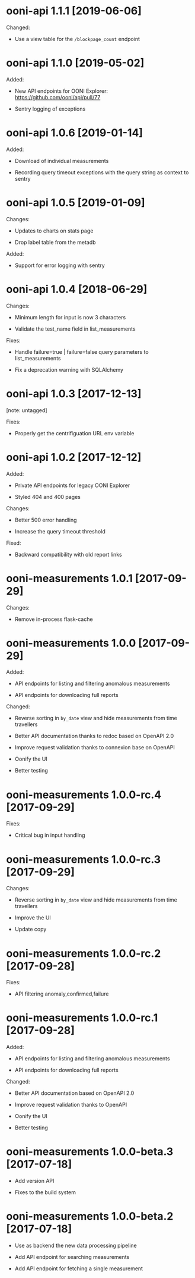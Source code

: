 # ooni-api 1.1.1 [2019-06-06]

Changed:

* Use a view table for the `/blockpage_count` endpoint

# ooni-api 1.1.0 [2019-05-02]

Added:

* New API endpoints for OONI Explorer: https://github.com/ooni/api/pull/77

* Sentry logging of exceptions

# ooni-api 1.0.6 [2019-01-14]

Added:

* Download of individual measurements

* Recording query timeout exceptions with the query string as context to sentry

# ooni-api 1.0.5 [2019-01-09]

Changes:

* Updates to charts on stats page

* Drop label table from the metadb

Added:

* Support for error logging with sentry

# ooni-api 1.0.4 [2018-06-29]

Changes:

* Minimum length for input is now 3 characters

* Validate the test_name field in list_measurements

Fixes:

* Handle failure=true | failure=false query parameters to list_measurements

* Fix a deprecation warning with SQLAlchemy

# ooni-api 1.0.3 [2017-12-13]

[note: untagged]

Fixes:

* Properly get the centrifiguation URL env variable

# ooni-api 1.0.2 [2017-12-12]

Added:

* Private API endpoints for legacy OONI Explorer

* Styled 404 and 400 pages

Changes:

* Better 500 error handling

* Increase the query timeout threshold

Fixed:

* Backward compatibility with old report links

# ooni-measurements 1.0.1 [2017-09-29]

Changes:

* Remove in-process flask-cache

# ooni-measurements 1.0.0 [2017-09-29]

Added:

* API endpoints for listing and filtering anomalous measurements

* API endpoints for downloading full reports

Changed:

* Reverse sorting in `by_date` view and hide measurements from time travellers

* Better API documentation thanks to redoc based on OpenAPI 2.0

* Improve request validation thanks to connexion base on OpenAPI

* Oonify the UI

* Better testing

# ooni-measurements 1.0.0-rc.4 [2017-09-29]

Fixes:
* Critical bug in input handling

# ooni-measurements 1.0.0-rc.3 [2017-09-29]

Changes:
* Reverse sorting in `by_date` view and hide measurements from time travellers

* Improve the UI

* Update copy

# ooni-measurements 1.0.0-rc.2 [2017-09-28]

Fixes:
* API filtering anomaly,confirmed,failure

# ooni-measurements 1.0.0-rc.1 [2017-09-28]

Added:

* API endpoints for listing and filtering anomalous measurements

* API endpoints for downloading full reports

Changed:

* Better API documentation based on OpenAPI 2.0

* Improve request validation thanks to OpenAPI

* Oonify the UI

* Better testing

# ooni-measurements 1.0.0-beta.3 [2017-07-18]

* Add version API

* Fixes to the build system

# ooni-measurements 1.0.0-beta.2 [2017-07-18]

* Use as backend the new data processing pipeline

* Add API endpoint for searching measurements

* Add API endpoint for fetching a single measurement

